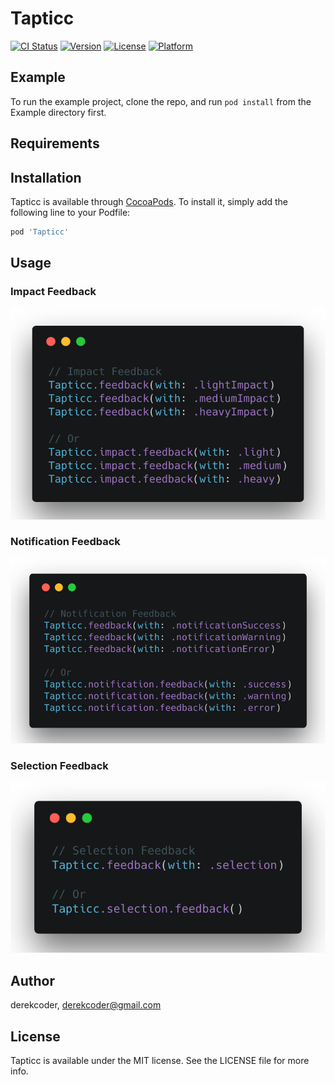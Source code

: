# Tapticc

[![CI Status](https://img.shields.io/travis/derekcoder@gmail.com/Tapticc.svg?style=flat)](https://travis-ci.org/derekcoder@gmail.com/Tapticc)
[![Version](https://img.shields.io/cocoapods/v/Tapticc.svg?style=flat)](https://cocoapods.org/pods/Tapticc)
[![License](https://img.shields.io/cocoapods/l/Tapticc.svg?style=flat)](https://cocoapods.org/pods/Tapticc)
[![Platform](https://img.shields.io/cocoapods/p/Tapticc.svg?style=flat)](https://cocoapods.org/pods/Tapticc)

## Example

To run the example project, clone the repo, and run `pod install` from the Example directory first.

## Requirements

## Installation

Tapticc is available through [CocoaPods](https://cocoapods.org). To install
it, simply add the following line to your Podfile:

```ruby
pod 'Tapticc'
```

## Usage

### Impact Feedback

![alt text][ImpactImage]

### Notification Feedback

![alt text][NotificationImage]

### Selection Feedback

![alt text][SelectionImage]

## Author

derekcoder, derekcoder@gmail.com

## License

Tapticc is available under the MIT license. See the LICENSE file for more info.

[ImpactImage]: /Tapticc/Assets/impact.png
[NotificationImage]: /Tapticc/Assets/notification.png
[SelectionImage]: /Tapticc/Assets/selection.png
